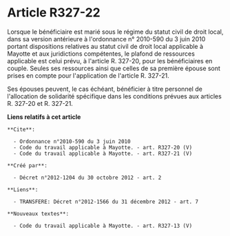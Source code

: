 # Article R327-22

Lorsque le bénéficiaire est marié sous le régime du statut civil de droit local, dans sa version antérieure à l'ordonnance n°
2010-590 du 3 juin 2010 portant dispositions relatives au statut civil de droit local applicable à Mayotte et aux
juridictions compétentes, le plafond de ressources applicable est celui prévu, à l'article R. 327-20, pour les bénéficiaires
en couple. Seules ses ressources ainsi que celles de sa première épouse sont prises en compte pour l'application de l'article
R. 327-21. 

Ses épouses peuvent, le cas échéant, bénéficier à titre personnel de l'allocation de solidarité spécifique dans les
conditions prévues aux articles R. 327-20 et R. 327-21.

**Liens relatifs à cet article**

	**Cite**:

	  - Ordonnance n°2010-590 du 3 juin 2010
	  - Code du travail applicable à Mayotte. - art. R327-20 (V)
	  - Code du travail applicable à Mayotte. - art. R327-21 (V)

	**Créé par**:

	  - Décret n°2012-1204 du 30 octobre 2012 - art. 2

	**Liens**:

	  - TRANSFERE: Décret n°2012-1566 du 31 décembre 2012 - art. 7

	**Nouveaux textes**:

	  - Code du travail applicable à Mayotte. - art. R327-13 (V)
